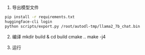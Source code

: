 1. 导出模型文件

```bash
pip install -r requirements.txt
huggingface-cli login
python scripts/export.py /root/autodl-tmp/llama2_7b_chat.bin
```

2.  编译
mkdir build & cd build
cmake ..
make -j4

3. 运行